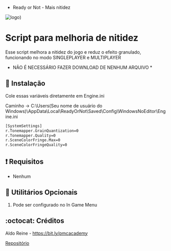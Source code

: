 * Ready or Not - Mais nitidez

![logo](https://github.com/PMCAcademy/RoNnitidez/blob/main/Ready_or_Not_cover.jpg))

# Script para melhoria de nitidez
Esse script melhora a nitidez do jogo e reduz o efeito granulado, funcionando no modo SINGLEPLAYER e MULTIPLAYER
* NÃO É NECESSÁRIO FAZER DOWNLOAD DE NENHUM ARQUIVO *


## :book: Instalação
Cole essas variáveis ​​​​diretamente em Engine.ini

Caminho -> C:\Users\(Seu nome de usuário do Windows)\AppData\Local\ReadyOrNot\Saved\Config\WindowsNoEditor\Engine.ini

```bash
[SystemSettings]
r.Tonemapper.GrainQuantization=0
r.Tonemapper.Quality=0
r.SceneColorFringe.Max=0
r.SceneColorFringeQuality=0
```

## :heavy_exclamation_mark: Requisitos
* Nenhum

## :book: Utilitários Opcionais
1. Pode ser configurado no In Game Menu

## :octocat: Créditos
Aldo Reine - https://bit.ly/pmcacademy

[Repositório](https://github.com/PMCAcademy)
